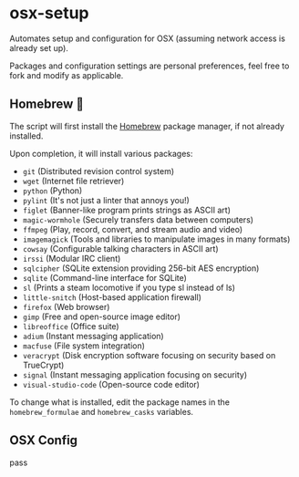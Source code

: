 # osx-setup
Automates setup and configuration for OSX (assuming network access is already set up).

Packages and configuration settings are personal preferences, feel free to fork and modify as applicable. 

## Homebrew 🍺 
The script will first install the [Homebrew](https://brew.sh/) package manager, if not already installed.

Upon completion, it will install various packages:
- `git` (Distributed revision control system)
- `wget` (Internet file retriever)
- `python` (Python)
- `pylint` (It's not just a linter that annoys you!)
- `figlet` (Banner-like program prints strings as ASCII art)
- `magic-wormhole` (Securely transfers data between computers)
- `ffmpeg` (Play, record, convert, and stream audio and video)
- `imagemagick` (Tools and libraries to manipulate images in many formats)
- `cowsay` (Configurable talking characters in ASCII art)
- `irssi` (Modular IRC client)
- `sqlcipher` (SQLite extension providing 256-bit AES encryption)
- `sqlite` (Command-line interface for SQLite)
- `sl` (Prints a steam locomotive if you type sl instead of ls)
- `little-snitch` (Host-based application firewall) 
- `firefox` (Web browser)
- `gimp` (Free and open-source image editor)
- `libreoffice` (Office suite)
- `adium` (Instant messaging application)
- `macfuse` (File system integration)
- `veracrypt` (Disk encryption software focusing on security based on TrueCrypt)
- `signal` (Instant messaging application focusing on security)
- `visual-studio-code` (Open-source code editor)

To change what is installed, edit the package names in the `homebrew_formulae` and `homebrew_casks` variables.

## OSX Config
pass

